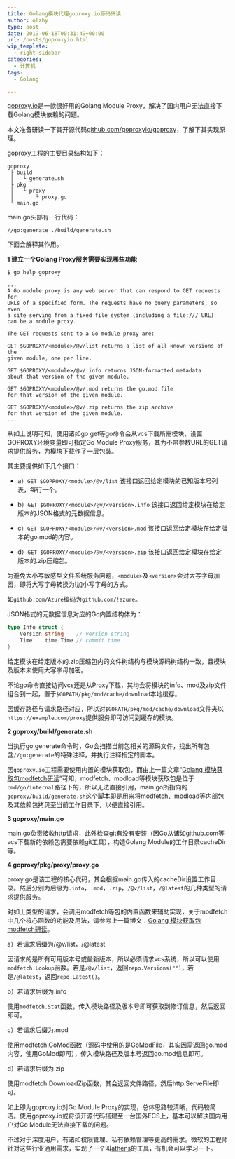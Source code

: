```yaml
---
title: Golang模块代理goproxy.io源码研读
author: olzhy
type: post
date: 2019-06-18T00:31:49+00:00
url: /posts/goproxyio.html
wip_template:
  - right-sidebar
categories:
  - 计算机
tags:
  - Golang

---
```

[goproxy.io](https://goproxy.io/)是一款很好用的Golang Module Proxy，解决了国内用户无法直接下载Golang模块依赖的问题。
  
本文准备研读一下其开源代码[github.com/goproxyio/goproxy](https://github.com/goproxyio/goproxy)，了解下其实现原理。
  
goproxy工程的主要目录结构如下：

```
goproxy
 ├ build
 │   └ generate.sh
 ├ pkg
 │   └ proxy
 │       └ proxy.go
 └ main.go
```

main.go头部有一行代码：

```
//go:generate ./build/generate.sh
```

下面会解释其作用。

**1 建立一个Golang Proxy服务需要实现哪些功能**

```
$ go help goproxy

...
A Go module proxy is any web server that can respond to GET requests for
URLs of a specified form. The requests have no query parameters, so even
a site serving from a fixed file system (including a file:/// URL)
can be a module proxy.

The GET requests sent to a Go module proxy are:

GET $GOPROXY/<module>/@v/list returns a list of all known versions of the
given module, one per line.

GET $GOPROXY/<module>/@v/.info returns JSON-formatted metadata
about that version of the given module.

GET $GOPROXY/<module>/@v/.mod returns the go.mod file
for that version of the given module.

GET $GOPROXY/<module>/@v/.zip returns the zip archive
for that version of the given module.
...
```

从如上说明可知，使用诸如go get等go命令会从vcs下载所需模块，设置GOPROXY环境变量即可指定Go Module Proxy服务，其为不带参数URL的GET请求提供服务，为模块下载作了一层包装。
  
其主要提供如下几个接口：
  
- a）`GET $GOPROXY/<module>/@v/list` 该接口返回给定模块的已知版本号列表，每行一个。
  
- b）`GET $GOPROXY/<module>/@v/<version>.info` 该接口返回给定模块在给定版本的JSON格式的元数据信息。
  
- c）`GET $GOPROXY/<module>/@v/<version>.mod` 该接口返回给定模块在给定版本的go.mod的内容。
  
- d）`GET $GOPROXY/<module>/@v/<version>.zip` 该接口返回给定模块在给定版本的.zip压缩包。

为避免大小写敏感型文件系统服务问题，`<module>`及`<version>`会对大写字母加密，即将大写字母转换为!加小写字母的方式。
  
如`github.com/Azure`编码为`github.com/!azure`。
  
JSON格式的元数据信息对应的Go内置结构体为：

```go
type Info struct {
    Version string    // version string
    Time    time.Time // commit time
}
```

给定模块在给定版本的.zip压缩包内的文件树结构与模块源码树结构一致，且模块及版本未使用大写字母加密。
  
不论go命令直接访问vcs还是从Proxy下载，其均会将模块的info、mod及zip文件组合到一起，置于`$GOPATH/pkg/mod/cache/download`本地缓存。
  
因缓存路径与请求路径对应，所以对`$GOPATH/pkg/mod/cache/download`文件夹以`https://example.com/proxy`提供服务即可访问到缓存的模块。

**2 goproxy/build/generate.sh**
  
当执行go generate命令时，Go会扫描当前包相关的源码文件，找出所有包含`//go:generate`的特殊注释，并执行注释指定的脚本。
  
因`goproxy.io`工程需要使用内置的模块获取包，而由上一篇文章“[Golang 模块获取包modfetch研读](/posts/golang-modfetch-package.html)”可知，modfetch、modload等模块获取包是位于`cmd/go/internal`路径下的，所以无法直接引用，main.go所指向的`goproxy/build/generate.sh`这个脚本即是用来将modfetch、modload等内部包及其依赖包拷贝至当前工作目录下，以便直接引用。

**3 goproxy/main.go**
  
main.go负责接收http请求，此外检查git有没有安装（因Go从诸如github.com等vcs下载新的依赖包需要依赖git工具），构造Golang Module的工作目录cacheDir等。

**4 goproxy/pkg/proxy/proxy.go**
  
proxy.go是该工程的核心代码，其会根据main.go传入的cacheDir设置工作目录。然后分别为后缀为`.info`，`.mod`，`.zip`，`/@v/list`，`/@latest`的几种类型的请求提供服务。
  
对如上类型的请求，会调用modfetch等包的内置函数来辅助实现，关于modfetch中几个核心函数的功能及用法，请参考上一篇博文：[Golang 模块获取包modfetch研读](/posts/golang-modfetch-package.html)。
  
a）若请求后缀为/@v/list，/@latest
  
因请求的是所有可用版本号或最新版本，所以必须请求vcs系统，所以可以使用`modfetch.Lookup`函数。若是`/@v/list`，返回`repo.Versions("")`，若是`/@latest`，返回`repo.Latest()`。
  
b）若请求后缀为.info
  
使用`modfetch.Stat`函数，传入模块路径及版本号即可获取到修订信息，然后返回即可。
  
c）若请求后缀为.mod
  
使用modfetch.GoMod函数（源码中使用的是[GoModFile](https://github.com/goproxyio/goproxy/blob/master/pkg/proxy/proxy.go#L80)，其实因需返回go.mod内容，使用GoMod即可），传入模块路径及版本号返回go.mod信息即可。
  
d）若请求后缀为.zip
  
使用modfetch.DownloadZip函数，其会返回文件路径，然后http.ServeFile即可。

如上即为goproxy.io对Go Module Proxy的实现，总体思路较清晰，代码较简洁。使用goproxy.io或将该开源代码搭建至一台国外ECS上，基本可以解决国内用户对Go Module无法直接下载的问题。
  
不过对于深度用户，有诸如权限管理、私有依赖管理等更高的需求。微软的工程师针对这些行业通用需求，实现了一个叫[athens](https://github.com/gomods/athens)的工具，有机会可以学习一下。